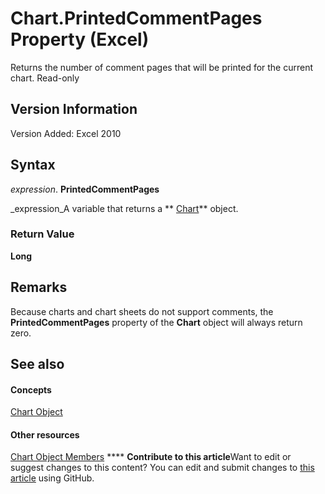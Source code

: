 
# Chart.PrintedCommentPages Property (Excel)

Returns the number of comment pages that will be printed for the current chart. Read-only


## Version Information

Version Added: Excel 2010 


## Syntax

 _expression_. **PrintedCommentPages**

 _expression_A variable that returns a  ** [Chart](179c32ce-49bd-6f36-ea12-89fb5443f3ea.md)** object.


### Return Value

 **Long**


## Remarks

Because charts and chart sheets do not support comments, the  **PrintedCommentPages** property of the **Chart** object will always return zero.


## See also


#### Concepts


 [Chart Object](179c32ce-49bd-6f36-ea12-89fb5443f3ea.md)
#### Other resources


 [Chart Object Members](a3f8ac44-02d6-6f3f-b5e0-23f4bd5d6baf.md)
****   **Contribute to this article**Want to edit or suggest changes to this content? You can edit and submit changes to  [this article](https://github.com/jhershey00/VBA_Excel_Test/OpenXMLCon/articles/8f98f7af-4e2f-8743-b82b-c84ae83f6fdf.md) using GitHub.

